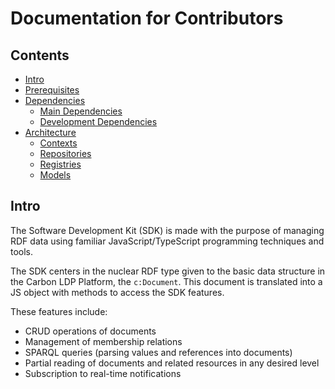 # Documentation for Contributors

## Contents

- [Intro](#intro)
- [Prerequisites](prerequisites.md)
- [Dependencies](dependencies.md)
  - [Main Dependencies](dependencies.md#main-dependencies)
  - [Development Dependencies](dependencies.md#development-dependencies)
- [Architecture](architecture.md)
  - [Contexts](architecture.md#contexts)
  - [Repositories](architecture.md#repositories)
  - [Registries](architecture.md#registries)
  - [Models](architecture.md#models)

## Intro

The Software Development Kit (SDK) is made with the purpose of managing RDF data using
familiar JavaScript/TypeScript programming techniques and tools.

The SDK centers in the nuclear RDF type given to the basic data structure in the Carbon LDP Platform,
the `c:Document`. This document is translated into a JS object with methods to
access the SDK features.

These features include:
- CRUD operations of documents
- Management of membership relations 
- SPARQL queries (parsing values and references into documents) 
- Partial reading of documents and related resources in any desired level
- Subscription to real-time notifications
